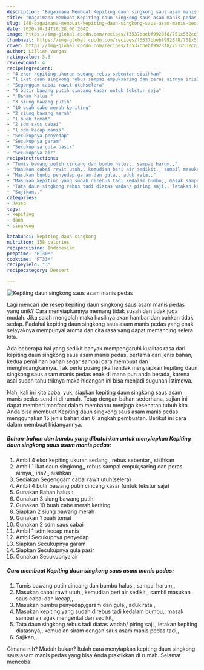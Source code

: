 ```yaml
---
description: "Bagaimana Membuat Kepiting daun singkong saus asam manis pedas, Menggugah Selera"
title: "Bagaimana Membuat Kepiting daun singkong saus asam manis pedas, Menggugah Selera"
slug: 148-bagaimana-membuat-kepiting-daun-singkong-saus-asam-manis-pedas-menggugah-selera
date: 2020-10-14T16:28:00.204Z
image: https://img-global.cpcdn.com/recipes/f3537bbebf9928f8/751x532cq70/kepiting-daun-singkong-saus-asam-manis-pedas-foto-resep-utama.jpg
thumbnail: https://img-global.cpcdn.com/recipes/f3537bbebf9928f8/751x532cq70/kepiting-daun-singkong-saus-asam-manis-pedas-foto-resep-utama.jpg
cover: https://img-global.cpcdn.com/recipes/f3537bbebf9928f8/751x532cq70/kepiting-daun-singkong-saus-asam-manis-pedas-foto-resep-utama.jpg
author: Lillian Vargas
ratingvalue: 3.3
reviewcount: 4
recipeingredient:
- "4 ekor kepiting ukuran sedang rebus sebentar sisihkan"
- "1 ikat daun singkong rebus sampai empuksaring dan peras airnya iris2 sisihkan"
- "Segenggam cabai rawit utuhselera"
- "4 butir bawang putih cincang kasar untuk tekstur saja"
- " Bahan halus "
- "3 siung bawang putih"
- "10 buah cabe merah keriting"
- "2 siung bawang merah"
- "1 buah tomat"
- "2 sdm saus cabai"
- "1 sdm kecap manis"
- "Secukupnya penyedap"
- "Secukupnya garam"
- "Secukupnya gula pasir"
- "Secukupnya air"
recipeinstructions:
- "Tumis bawang putih cincang dan bumbu halus,, sampai harum,,"
- "Masukan cabai rawit utuh,, kemudian beri air sedikit,, sambil masukan saus cabai dan kecap,,"
- "Masukan bumbu penyedap,garam dan gula,, aduk rata,,"
- "Masukan kepiting yang sudah direbus tadi kedalam bumbu,, masak sampai air agak mengental dan sedikit,,"
- "Tata daun singkong rebus tadi diatas wadah/ piring saji,, letakan kepiting diatasnya,, kemudian siram dengan saus asam manis pedas tadi,,"
- "Sajikan,,"
categories:
- Resep
tags:
- kepiting
- daun
- singkong

katakunci: kepiting daun singkong 
nutrition: 158 calories
recipecuisine: Indonesian
preptime: "PT30M"
cooktime: "PT33M"
recipeyield: "3"
recipecategory: Dessert

---
```



![Kepiting daun singkong saus asam manis pedas](https://img-global.cpcdn.com/recipes/f3537bbebf9928f8/751x532cq70/kepiting-daun-singkong-saus-asam-manis-pedas-foto-resep-utama.jpg)

Lagi mencari ide resep kepiting daun singkong saus asam manis pedas yang unik? Cara menyiapkannya memang tidak susah dan tidak juga mudah. Jika salah mengolah maka hasilnya akan hambar dan bahkan tidak sedap. Padahal kepiting daun singkong saus asam manis pedas yang enak selayaknya mempunyai aroma dan cita rasa yang dapat memancing selera kita.



Ada beberapa hal yang sedikit banyak mempengaruhi kualitas rasa dari kepiting daun singkong saus asam manis pedas, pertama dari jenis bahan, kedua pemilihan bahan segar sampai cara membuat dan menghidangkannya. Tak perlu pusing jika hendak menyiapkan kepiting daun singkong saus asam manis pedas enak di mana pun anda berada, karena asal sudah tahu triknya maka hidangan ini bisa menjadi suguhan istimewa.


Nah, kali ini kita coba, yuk, siapkan kepiting daun singkong saus asam manis pedas sendiri di rumah. Tetap dengan bahan sederhana, sajian ini dapat memberi manfaat dalam membantu menjaga kesehatan tubuh kita. Anda bisa membuat Kepiting daun singkong saus asam manis pedas menggunakan 15 jenis bahan dan 6 langkah pembuatan. Berikut ini cara dalam membuat hidangannya.

<!--inarticleads1-->

##### Bahan-bahan dan bumbu yang dibutuhkan untuk menyiapkan Kepiting daun singkong saus asam manis pedas:

1. Ambil 4 ekor kepiting ukuran sedang,, rebus sebentar,, sisihkan
1. Ambil 1 ikat daun singkong,, rebus sampai empuk,saring dan peras airnya,, iris2,, sisihkan
1. Sediakan Segenggam cabai rawit utuh(selera)
1. Ambil 4 butir bawang putih cincang kasar (untuk tekstur saja)
1. Gunakan  Bahan halus :
1. Gunakan 3 siung bawang putih
1. Gunakan 10 buah cabe merah keriting
1. Siapkan 2 siung bawang merah
1. Gunakan 1 buah tomat
1. Gunakan 2 sdm saus cabai
1. Ambil 1 sdm kecap manis
1. Ambil Secukupnya penyedap
1. Siapkan Secukupnya garam
1. Siapkan Secukupnya gula pasir
1. Gunakan Secukupnya air




<!--inarticleads2-->

##### Cara membuat Kepiting daun singkong saus asam manis pedas:

1. Tumis bawang putih cincang dan bumbu halus,, sampai harum,,
1. Masukan cabai rawit utuh,, kemudian beri air sedikit,, sambil masukan saus cabai dan kecap,,
1. Masukan bumbu penyedap,garam dan gula,, aduk rata,,
1. Masukan kepiting yang sudah direbus tadi kedalam bumbu,, masak sampai air agak mengental dan sedikit,,
1. Tata daun singkong rebus tadi diatas wadah/ piring saji,, letakan kepiting diatasnya,, kemudian siram dengan saus asam manis pedas tadi,,
1. Sajikan,,




Gimana nih? Mudah bukan? Itulah cara menyiapkan kepiting daun singkong saus asam manis pedas yang bisa Anda praktikkan di rumah. Selamat mencoba!
